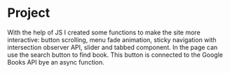 # Project

With the help of JS I created some functions to make the site more interactive: button scrolling, menu fade animation, sticky navigation with intersection observer API, slider and tabbed component.
In the page can use the search button to find book. This button is connected to the Google Books API bye an async function.
